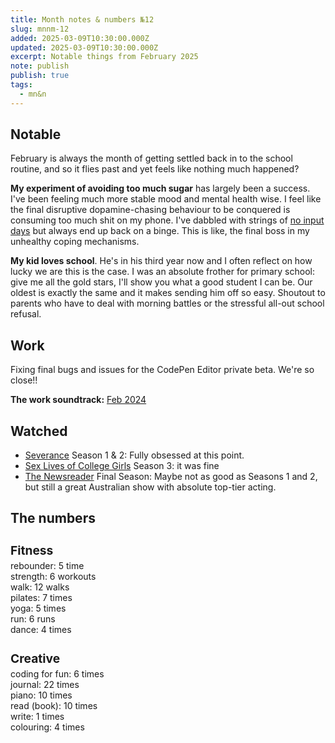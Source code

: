 ```yaml
---
title: Month notes & numbers №12
slug: mnnm-12
added: 2025-03-09T10:30:00.000Z
updated: 2025-03-09T10:30:00.000Z
excerpt: Notable things from February 2025
note: publish
publish: true
tags:
  - mn&n
---
```


## Notable

February is always the month of getting settled back in to the school routine, and so it flies past and yet feels like nothing much happened? 

**My experiment of avoiding too much sugar** has largely been a success. I've been feeling much more stable mood and mental health wise. I feel like the final disruptive dopamine-chasing behaviour to be conquered is consuming too much shit on my phone. I've dabbled with strings of [no input days](/no-inputs-day/) but always end up back on a binge. This is like, the final boss in my unhealthy coping mechanisms.

**My kid loves school**. He's in his third year now and I often reflect on how lucky we are this is the case. I was an absolute frother for primary school: give me all the gold stars, I'll show you what a good student I can be. Our oldest is exactly the same and it makes sending him off so easy. Shoutout to parents who have to deal with morning battles or the stressful all-out school refusal. 

## Work

Fixing final bugs and issues for the CodePen Editor private beta. We're so close!!

**The work soundtrack:** [Feb 2024](https://open.spotify.com/playlist/4cyc9ZJbvXsMFZiGjO8lrL?si=75a42161d2fc4b2c)

## Watched

- [Severance](https://www.imdb.com/title/tt11280740/) Season 1 & 2: Fully obsessed at this point. 
- [Sex Lives of College Girls](https://www.imdb.com/title/tt11212276/) Season 3: it was fine
- [The Newsreader](https://www.imdb.com/title/tt13925142/) Final Season: Maybe not as good as Seasons 1 and 2, but still a great Australian show with absolute top-tier acting.



## The numbers

<h3 style="margin-bottom: 0.2rem; font-size: 1.2rem;">Fitness</h3>
<ul style="list-style: none; margin: 0; padding: 0;">
  <li>rebounder: 5 time</li>
  <li>strength: 6 workouts</li>
  <li>walk: 12 walks</li>
  <li>pilates: 7 times</li>
  <li>yoga: 5 times</li>
  <li>run: 6 runs</li>
  <li>dance: 4 times</li>
</ul>

<h3 style="margin-bottom: 0.2rem; font-size: 1.2rem;">Creative</h3>
<ul style="list-style: none; margin: 0; padding: 0;">
<li>coding for fun: 6 times</li>
<li>journal: 22 times</li>
<li>piano: 10 times</li>
<li>read (book): 10 times</li>
<li>write: 1 times</li>
<li>colouring: 4 times</li>
</ul>
